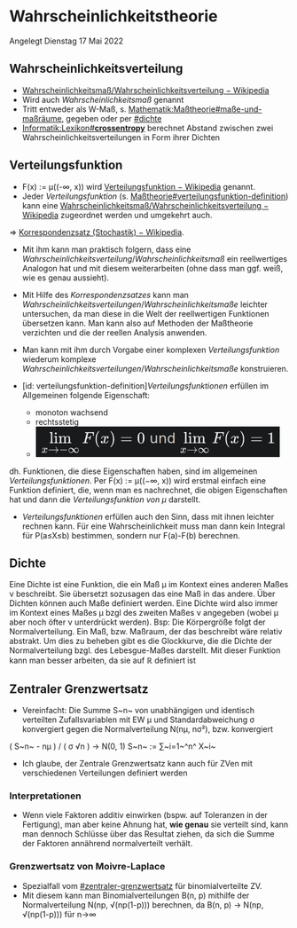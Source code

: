 # Wahrscheinlichkeitstheorie
Angelegt Dienstag 17 Mai 2022

Wahrscheinlichkeitsverteilung
-----------------------------

* [Wahrscheinlichkeitsmaß/Wahrscheinlichkeitsverteilung − Wikipedia](https://de.wikipedia.org/wiki/Wahrscheinlichkeitsma%C3%9F)
* Wird auch *Wahrscheinlichkeitsmaß* genannt
* Tritt entweder als W-Maß, s. [Mathematik:Maßtheorie#maße-und-maßräume](./Maßtheorie.md), gegeben oder per [#dichte](#Mathematik:Wahrscheinlichkeitstheorie)
* [Informatik:Lexikon#**crossentropy**]() berechnet Abstand zwischen zwei Wahrscheinlichkeitsverteilungen in Form ihrer Dichten


Verteilungsfunktion
-------------------

* F(x) := μ((-∞, x)) wird [Verteilungsfunktion − Wikipedia](https://de.wikipedia.org/wiki/Verteilungsfunktion) genannt.
* Jeder *Verteilungsfunktion* (s. [Maßtheorie#verteilungsfunktion-definition](./Maßtheorie.md)) kann eine [Wahrscheinlichkeitsmaß/Wahrscheinlichkeitsverteilung − Wikipedia](https://de.wikipedia.org/wiki/Wahrscheinlichkeitsma%C3%9F) zugeordnet werden und umgekehrt auch.

⇒ [Korrespondenzsatz (Stochastik) − Wikipedia](https://de.wikipedia.org/wiki/Korrespondenzsatz_(Stochastik)).

* Mit ihm kann man praktisch folgern, dass eine *Wahrscheinlichkeitsverteilung*/*Wahrscheinlichkeitsmaß* ein reellwertiges Analogon hat und mit diesem weiterarbeiten (ohne dass man ggf. weiß, wie es genau aussieht).
* Mit Hilfe des *Korrespondenzsatzes* kann man *Wahrscheinlichkeitsverteilungen*/*Wahrscheinlichkeitsmaße* leichter untersuchen, da man diese in die Welt der reellwertigen Funktionen übersetzen kann. Man kann also auf Methoden der Maßtheorie verzichten und die der reellen Analysis anwenden.
* Man kann mit ihm durch Vorgabe einer komplexen *Verteilungsfunktion* wiederum komplexe *Wahrscheinlichkeitsverteilungen*/*Wahrscheinlichkeitsmaße* konstruieren.


* [id: verteilungsfunktion-definition]*Verteilungsfunktionen* erfüllen im Allgemeinen folgende Eigenschaft:
	* monoton wachsend
	* rechtsstetig
	* ![](./Wahrscheinlichkeitstheorie/pasted_image001.png)

dh. Funktionen, die diese Eigenschaften haben, sind im allgemeinen *Verteilungsfunktionen*. Per F(x) := μ((−∞, x)) wird erstmal einfach eine Funktion definiert, die, wenn man es nachrechnet, die obigen Eigenschaften hat und dann die *Verteilungsfunktion von μ* darstellt.

* *Verteilungsfunktionen* erfüllen auch den Sinn, dass mit ihnen leichter rechnen kann. Für eine Wahrscheinlichkeit muss man dann kein Integral für P(a≤X≤b) bestimmen, sondern nur F(a)-F(b) berechnen.


Dichte
------
Eine Dichte ist eine Funktion, die ein Maß μ im Kontext eines anderen Maßes ν beschreibt. Sie übersetzt sozusagen das eine Maß in das andere. Über Dichten können auch Maße definiert werden. Eine Dichte wird also immer im Kontext eines Maßes μ bzgl des zweiten Maßes ν angegeben (wobei μ aber noch öfter ν unterdrückt werden).
Bsp: Die Körpergröße folgt der Normalverteilung. Ein Maß, bzw. Maßraum, der das beschreibt wäre relativ abstrakt. Um dies zu beheben gibt es die Glockkurve, die die Dichte der Normalverteilung bzgl. des Lebesgue-Maßes darstellt. Mit dieser Funktion kann man besser arbeiten, da sie auf ℝ definiert ist

Zentraler Grenzwertsatz
-----------------------

* Vereinfacht: Die Summe S~n~ von unabhängigen und identisch verteilten Zufallsvariablen mit EW μ und Standardabweichung σ konvergiert gegen die Normalverteilung N(nμ, nσ²), bzw. konvergiert

( S~n~ - nμ ) / ( σ √n ) → N(0, 1)
S~n~ := ∑~i=1~^n^ X~i~

* Ich glaube, der Zentrale Grenzwertsatz kann auch für ZVen mit verschiedenen Verteilungen definiert werden


### Interpretationen

* Wenn viele Faktoren additiv einwirken (bspw. auf Toleranzen in der Fertigung), man aber keine Ahnung hat, **wie genau** sie verteilt sind, kann man dennoch Schlüsse über das Resultat ziehen, da sich die Summe der Faktoren annährend normalverteilt verhält.


### Grenzwertsatz von Moivre-Laplace

* Spezialfall vom [#zentraler-grenzwertsatz](#Mathematik:Wahrscheinlichkeitstheorie) für binomialverteilte ZV.
* Mit diesem kann man Binomialverteilungen B(n, p) mithilfe der Normalverteilung N(np, √(np(1-p))) berechnen, da B(n, p) → N(np, √(np(1-p))) für n→∞





